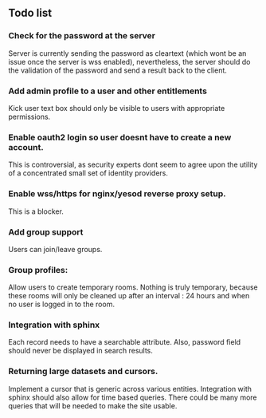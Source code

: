 ## Todo list

### Check for the password at the server
Server is currently sending the password as cleartext (which wont be an issue once the server is wss enabled), nevertheless,
the server should do the validation of the password and send a result back to the client.

### Add admin profile to a user and other entitlements
Kick user text box should only be visible to users with appropriate permissions.

### Enable oauth2 login so user doesnt have to create a new account.
This is controversial, as security experts dont seem to agree upon the utility of a concentrated small set of identity providers.

### Enable wss/https for nginx/yesod reverse proxy setup.
This is a blocker.

### Add group support
Users can join/leave groups.

### Group profiles:
Allow users to create temporary rooms. Nothing is truly temporary, because these rooms will only be cleaned up
after an interval : 24 hours and when no user is logged in to the room.

### Integration with sphinx
Each record needs to have a searchable attribute. Also, password field should never be displayed in search results.

### Returning large datasets and cursors.
Implement a cursor that is generic across various entities. Integration with sphinx should also allow for time based queries. There could be many more queries that will be needed to make the site usable.




